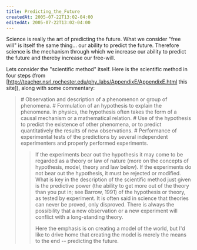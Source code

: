 ```yaml
---
title: Predicting_the_Future
createdAt: 2005-07-22T13:02-04:00
editedAt: 2005-07-22T13:02-04:00
---
```


Science is really the art of predicting the future. What we consider "free will" is itself the same thing... our ability to predict the future. Therefore science is the mechanism through which we increase our ability to predict the future and thereby increase our free-will.

Lets consider the "scientific method" itself. Here is the scientific method in four steps (from [http://teacher.nsrl.rochester.edu/phy_labs/AppendixE/AppendixE.html this site]), along with some commentary:

<blockquote>
# Observation and description of a phenomenon or group of phenomena.
# Formulation of an hypothesis to explain the phenomena. In physics, the hypothesis often takes the form of a causal mechanism or a mathematical relation.
# Use of the hypothesis to predict the existence of other phenomena, or to predict quantitatively the results of new observations.
# Performance of experimental tests of the predictions by several independent experimenters and properly performed experiments.

<blockquote>
If the experiments bear out the hypothesis it may come to be regarded as a theory or law of nature (more on the concepts of hypothesis, model, theory and law below). If the experiments do not bear out the hypothesis, it must be rejected or modified. What is key in the description of the scientific method just given is the predictive power (the ability to get more out of the theory than you put in; see Barrow, 1991) of the hypothesis or theory, as tested by experiment. It is often said in science that theories can never be proved, only disproved. There is always the possibility that a new observation or a new experiment will conflict with a long-standing theory. 

Here the emphasis is on creating a model of the world, but I'd like to drive home that creating the model is merely the means to the end -- predicting the future.

